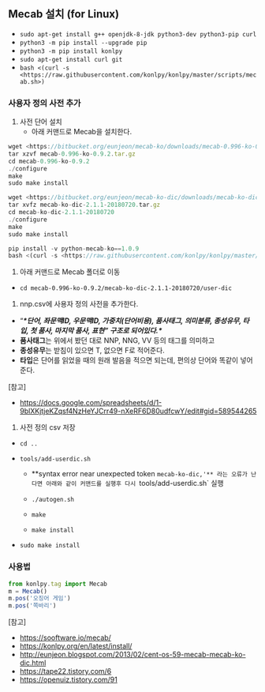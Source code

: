 ## Mecab 설치 (for Linux)

- `sudo apt-get install g++ openjdk-8-jdk python3-dev python3-pip curl`
- `python3 -m pip install --upgrade pip`
- `python3 -m pip install konlpy`
- `sudo apt-get install curl git`
- `bash <(curl -s <https://raw.githubusercontent.com/konlpy/konlpy/master/scripts/mecab.sh>)`

### 사용자 정의 사전 추가

1. 사전 단어 설치
   - 아래 커맨드로 Mecab을 설치한다.

```jsx
wget <https://bitbucket.org/eunjeon/mecab-ko/downloads/mecab-0.996-ko-0.9.2.tar.gz>
tar xzvf mecab-0.996-ko-0.9.2.tar.gz
cd mecab-0.996-ko-0.9.2
./configure
make
sudo make install

wget <https://bitbucket.org/eunjeon/mecab-ko-dic/downloads/mecab-ko-dic-2.1.1-20180720.tar.gz>
tar xvfz mecab-ko-dic-2.1.1-20180720.tar.gz
cd mecab-ko-dic-2.1.1-20180720
./configure
make
sudo make install

pip install -v python-mecab-ko==1.0.9
bash <(curl -s <https://raw.githubusercontent.com/konlpy/konlpy/master/scripts/mecab.sh>)
```

1. 아래 커맨드로 Mecab 폴더로 이동

- `cd mecab-0.996-ko-0.9.2/mecab-ko-dic-2.1.1-20180720/user-dic`

  

1. nnp.csv에 사용자 정의 사전을 추가한다.

- “***\*단어, 좌문맥ID, 우문맥ID, 가중치(단어비용), 품사태그, 의미분류, 종성유무, 타입, 첫 품사, 마지막 품사, 표현” 구조로 되어있다.\****
- **품사태그**는 위에서 봤던 대로 NNP, NNG, VV 등의 태그를 의미하고
- **종성유무**는 받침이 있으면 T, 없으면 F로 적어준다.
- **타입**은 단어를 읽었을 때의 원래 발음을 적으면 되는데, 편의상 단어와 똑같이 넣어준다.



[참고]

- https://docs.google.com/spreadsheets/d/1-9blXKjtjeKZqsf4NzHeYJCrr49-nXeRF6D80udfcwY/edit#gid=589544265

1. 사전 정의 csv 저장

- `cd ..`

- `tools/add-userdic.sh`

  - **syntax error near unexpected token `mecab-ko-dic,'** 라는 오류가 난다면 아래와 같이 커맨드를 실행후 다시 `tools/add-userdic.sh` 실행

  - `./autogen.sh`
  - `make`
  - `make install`

- `sudo make install`

### 사용법

```jsx
from konlpy.tag import Mecab
m = Mecab()
m.pos('오징어 게임')
m.pos('쪽바리')
```



[참고]

- https://sooftware.io/mecab/
- https://konlpy.org/en/latest/install/
- http://eunjeon.blogspot.com/2013/02/cent-os-59-mecab-mecab-ko-dic.html
- https://tape22.tistory.com/6
- https://openuiz.tistory.com/91